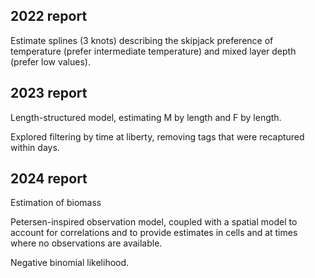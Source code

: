 ## 2022 report

Estimate splines (3 knots) describing the skipjack preference of temperature
(prefer intermediate temperature) and mixed layer depth (prefer low values).

## 2023 report

Length-structured model, estimating M by length and F by length.

Explored filtering by time at liberty, removing tags that were recaptured within
days.

## 2024 report

Estimation of biomass

Petersen-inspired observation model, coupled with a spatial model to account for
correlations and to provide estimates in cells and at times where no
observations are available.

Negative binomial likelihood.

